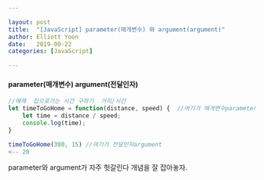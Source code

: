 ```yaml
---

layout: post
title:  "[JavaScript] parameter(매개변수) 와 argument(argument)"
author: Elliott Yoon
date:   2019-09-22
categories: [JavaScript]

---
```


  

 

#### parameter(매개변수) argument(전달인자)

```js
//예제  집으로가는 시간 구하기  거리/시간
let timeToGoHome = function(distance, speed) {  //여기가 매개변수parameter
    let time = distance / speed;
    console.log(time);
}

timeToGoHome(300, 15) //여기가 전달인자argument
<-- 20
```



parameter와 argument가 자주 헛갈린다 개념을 잘 잡아놓자.

